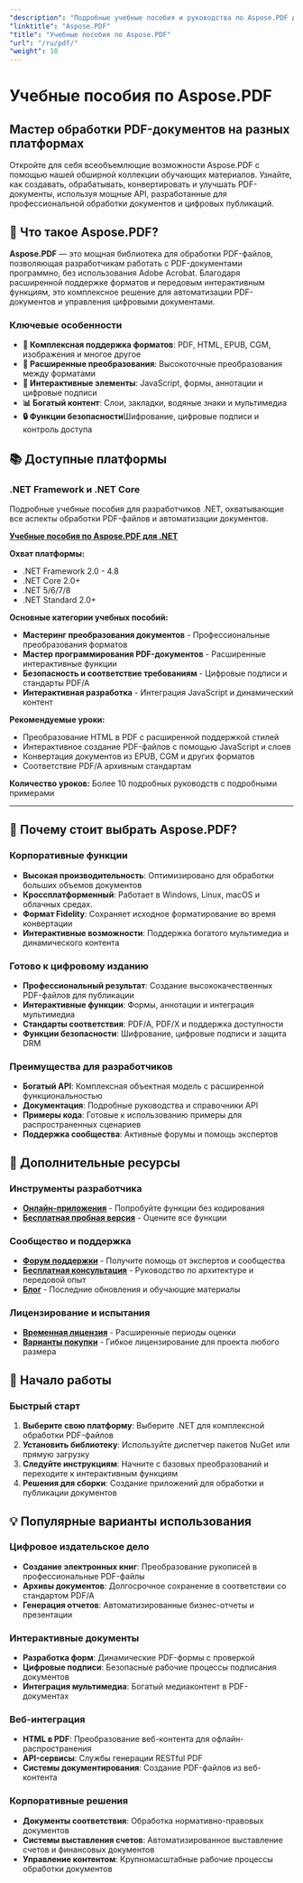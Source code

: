 ```yaml
---
"description": "Подробные учебные пособия и руководства по Aspose.PDF для разных платформ. Освойте создание, обработку, конвертацию и интерактивные функции PDF-документов с помощью нашей обширной коллекции учебных пособий."
"linktitle": "Aspose.PDF"
"title": "Учебные пособия по Aspose.PDF"
"url": "/ru/pdf/"
"weight": 10
---
```


# Учебные пособия по Aspose.PDF

## Мастер обработки PDF-документов на разных платформах

Откройте для себя всеобъемлющие возможности Aspose.PDF с помощью нашей обширной коллекции обучающих материалов. Узнайте, как создавать, обрабатывать, конвертировать и улучшать PDF-документы, используя мощные API, разработанные для профессиональной обработки документов и цифровых публикаций.

## 🚀 Что такое Aspose.PDF?

**Aspose.PDF** — это мощная библиотека для обработки PDF-файлов, позволяющая разработчикам работать с PDF-документами программно, без использования Adobe Acrobat. Благодаря расширенной поддержке форматов и передовым интерактивным функциям, это комплексное решение для автоматизации PDF-документов и управления цифровыми документами.

### Ключевые особенности
- **📄 Комплексная поддержка форматов**: PDF, HTML, EPUB, CGM, изображения и многое другое
- **🔄 Расширенные преобразования**: Высокоточные преобразования между форматами
- **🎨 Интерактивные элементы**: JavaScript, формы, аннотации и цифровые подписи
- **📊 Богатый контент**: Слои, закладки, водяные знаки и мультимедиа
- **🔒 Функции безопасности**Шифрование, цифровые подписи и контроль доступа

## 📚 Доступные платформы

### .NET Framework и .NET Core
Подробные учебные пособия для разработчиков .NET, охватывающие все аспекты обработки PDF-файлов и автоматизации документов.

**[Учебные пособия по Aspose.PDF для .NET](./net/)**

**Охват платформы:**
- .NET Framework 2.0 - 4.8
- .NET Core 2.0+
- .NET 5/6/7/8
- .NET Standard 2.0+

**Основные категории учебных пособий:**
- **Мастеринг преобразования документов** - Профессиональные преобразования форматов
- **Мастер программирования PDF-документов** - Расширенные интерактивные функции
- **Безопасность и соответствие требованиям** - Цифровые подписи и стандарты PDF/A
- **Интерактивная разработка** - Интеграция JavaScript и динамический контент

**Рекомендуемые уроки:**
- Преобразование HTML в PDF с расширенной поддержкой стилей
- Интерактивное создание PDF-файлов с помощью JavaScript и слоев
- Конвертация документов из EPUB, CGM и других форматов
- Соответствие PDF/A архивным стандартам

**Количество уроков:** Более 10 подробных руководств с подробными примерами

---

## 🎯 Почему стоит выбрать Aspose.PDF?

### **Корпоративные функции**
- **Высокая производительность**: Оптимизировано для обработки больших объемов документов
- **Кроссплатформенный**: Работает в Windows, Linux, macOS и облачных средах.
- **Формат Fidelity**: Сохраняет исходное форматирование во время конвертации
- **Интерактивные возможности**: Поддержка богатого мультимедиа и динамического контента

### **Готово к цифровому изданию**
- **Профессиональный результат**: Создание высококачественных PDF-файлов для публикации
- **Интерактивные функции**: Формы, аннотации и интеграция мультимедиа
- **Стандарты соответствия**: PDF/A, PDF/X и поддержка доступности
- **Функции безопасности**: Шифрование, цифровые подписи и защита DRM

### **Преимущества для разработчиков**
- **Богатый API**: Комплексная объектная модель с расширенной функциональностью
- **Документация**: Подробные руководства и справочники API
- **Примеры кода**: Готовые к использованию примеры для распространенных сценариев
- **Поддержка сообщества**: Активные форумы и помощь экспертов

## 🔗 Дополнительные ресурсы

### **Инструменты разработчика**
- **[Онлайн-приложения](https://products.aspose.app/pdf/family)** - Попробуйте функции без кодирования
- **[Бесплатная пробная версия](https://releases.aspose.com/pdf/net/)** - Оцените все функции

### **Сообщество и поддержка**
- **[Форум поддержки](https://forum.aspose.com/c/pdf/10)** - Получите помощь от экспертов и сообщества
- **[Бесплатная консультация](https://aspose.com/consulting)** - Руководство по архитектуре и передовой опыт
- **[Блог](https://blog.aspose.com/category/pdf/)** - Последние обновления и обучающие материалы

### **Лицензирование и испытания**
- **[Временная лицензия](https://conholdate.com/temporary-license/)** - Расширенные периоды оценки
- **[Варианты покупки](https://conholdate.com/purchase/)** - Гибкое лицензирование для проекта любого размера

## 🚀 Начало работы

### Быстрый старт
1. **Выберите свою платформу**: Выберите .NET для комплексной обработки PDF-файлов
2. **Установить библиотеку**: Используйте диспетчер пакетов NuGet или прямую загрузку
3. **Следуйте инструкциям**: Начните с базовых преобразований и переходите к интерактивным функциям
4. **Решения для сборки**: Создание приложений для обработки и публикации документов

## 💡 Популярные варианты использования

### **Цифровое издательское дело**
- **Создание электронных книг**: Преобразование рукописей в профессиональные PDF-файлы
- **Архивы документов**: Долгосрочное сохранение в соответствии со стандартом PDF/A
- **Генерация отчетов**: Автоматизированные бизнес-отчеты и презентации

### **Интерактивные документы**
- **Разработка форм**: Динамические PDF-формы с проверкой
- **Цифровые подписи**: Безопасные рабочие процессы подписания документов
- **Интеграция мультимедиа**: Богатый медиаконтент в PDF-документах

### **Веб-интеграция**
- **HTML в PDF**: Преобразование веб-контента для офлайн-распространения
- **API-сервисы**: Службы генерации RESTful PDF
- **Системы документирования**: Создание PDF-файлов из веб-контента

### **Корпоративные решения**
- **Документы соответствия**: Обработка нормативно-правовых документов
- **Системы выставления счетов**: Автоматизированное выставление счетов и финансовых документов
- **Управление контентом**: Крупномасштабные рабочие процессы обработки документов